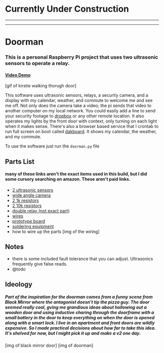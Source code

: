 # **Currently Under Construction**
---
---
# Doorman
### This is a personal Raspberry Pi project that uses two ultrasonic sensors to operate a relay.
#### [Video Demo](https://www.youtube.com/watch?v=LjEhM52aX-M)
[gif of kirstie walking thorugh door]

This software uses ultrasonic sensors, relays, a security camera, and a display with my calendar, weather, and commute to welcome me and see me off. Not only does the camera take a video; the pi sends that video to another computer on my local network. You could easily add a line to send your security footage to [dropbox](https://www.dropbox.com/developers/documentation/python#tutorial) or any other remote location. It also operates my lights by the front door with context, only turning on each light when it makes sense. There's also a browser based service that I crontab to run full screen on boot called [dakboard](https://www.dakboard.com/site). It shows my calendar, the weather, and my commute.

To use the software just run the `doorman.py` file

## Parts List
#### many of these links aren't the exact items used in this build, but I did some cursory searching on amazon. These aren't paid links.
  - [2 ultrasonic sensors](https://www.amazon.com/Ultrasonic-Distance-Measuring-Duemilanove-Raspberry/dp/B01BVCLCQ6/ref=sr_1_3?dchild=1&keywords=rpi+ultrasonic+sensor&qid=1602985706&sr=8-3)
  - [wide angle camera](https://www.amazon.com/Raspberry-Camera-Module-Fisheyes-Webcam/dp/B07T9ZCQLW/ref=sxts_sxwds-bia-wc-drs1_0?crid=116I7YIV8N1NZ&cv_ct_cx=rpi+camera+wide+angle&dchild=1&keywords=rpi+camera+wide+angle&pd_rd_i=B07T9ZCQLW&pd_rd_r=d627d616-146c-48f8-8492-475cdb1a0258&pd_rd_w=SHQpJ&pd_rd_wg=s8F4f&pf_rd_p=ecbfa24d-f48c-4d5c-83aa-9549f4e7c925&pf_rd_r=FDENYN2R5DDP3E79QERT&psc=1&qid=1602985858&sprefix=rpi+wide+an%2Caps%2C145&sr=1-1-f6b8d51f-2c55-4dc3-89ad-0c3639671b2d)
  - [2 1k resistors](https://www.amazon.com/BOJACK-Resistors-Assortment-Thermistor-Photoresistor/dp/B07QXP4KVZ/ref=sr_1_13?dchild=1&keywords=resistors+1k+10k&qid=1602985902&sr=8-13)
  - [2 10k resistors](https://www.amazon.com/BOJACK-Resistors-Assortment-Thermistor-Photoresistor/dp/B07QXP4KVZ/ref=sr_1_13?dchild=1&keywords=resistors+1k+10k&qid=1602985902&sr=8-13)
  - [double relay (not exact part)](https://www.amazon.com/ARCELI-KY-019-Channel-Module-arduino/dp/B07BVXT1ZK/ref=sr_1_5?dchild=1&keywords=arduino+relay&qid=1602985977&sr=8-5)
  - [wires](https://www.amazon.com/WayinTop-Expansion-Raspberry-Solderless-Breadboard/dp/B08736NSPK/ref=sr_1_3?dchild=1&keywords=rpi+wires%5C&qid=1602986050&sr=8-3)
  - [prototype board](amazon.com/)
  - [soldering equipment](amazon.com/)
- how to wire up the parts
  [img of the wiring]
  
## Notes
  - there is some included fault tolerance that you can adjust. Ultrasonics frequently give false reads.
  - @todo
  
  
## Ideology
##### Part of the inspiration for the doorman comes from a funny scene from Black Mirror where the antagonist doesn't tip the pizza guy. The door seemed really cool, gving me grandious ideas about hollowing out a wooden door and using inductive charing through the doorframe with a small battery in the door to keep everything on when the door is opened along with a smart lock. I live in an apartment and front doors are wildly expensive. So I made practical decisions about how far to take this idea. It's shelved for now, but I might pick it up and make a v2 one day.

[img of black mirror door]
[img of doorman]
